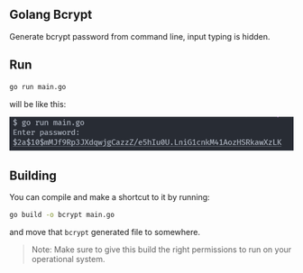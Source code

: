 ## Golang Bcrypt

Generate bcrypt password from command line, input typing is hidden.


## Run

```bash
go run main.go
```

will be like this:

![Image of Yaktocat](bcrypt-sample.png)


## Building
You can compile and make a shortcut to it by running:

```bash
go build -o bcrypt main.go
```

and move that `bcrypt` generated file to somewhere. 

> Note: Make sure to give this build the right permissions to run on your operational system.